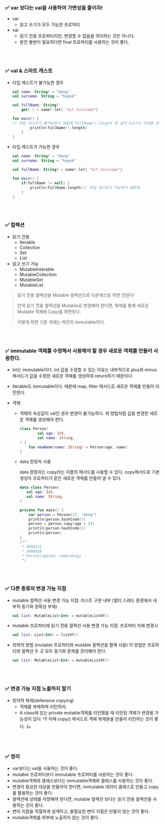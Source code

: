 ### ✅ var 보다는 val을 사용하여 가변성을 줄이자!

- var
    - 읽고 쓰기가 모두 가능한 프로퍼티
- val
    - 읽기 전용 프로퍼티지만, 변경할 수 없음을 의미하는 것은 아니다.
    - 완전 불변이 필요하다면 final 프로퍼티를 사용하는 것이 좋다.
  
<br><br>

### ✅ **val & 스마트 캐스트**

- 타입 캐스트가 불가능한 경우
    
    ```kotlin
    val name: String? = "dong"
    val surname: String = "hyeok"
    
    val fullName: String?
        get( ) = name?.let{ "$it $surname"}
    
    fun main() {
    // 타입 캐스트가 불가능하기 때문에 fullName!!.length 와 같이 null이 아님을 강제해야 한다.if(fullName != null) {
            println(fullName!!.length)
        }
    }
    
    ```
    
- 타입 캐스트가 가능한 경우
    
    ```kotlin
    val name: String? = "dong"
    val surname: String = "hyeok"
    
    val fullName: String? = name?.let{ "$it $surname"}
    
    fun main() {
        if(fullName != null) {
            println(fullName.length)// 타입 캐스트가 가능하기 때문에
        }
    }
    
    ```
    <br><br>

### ✅ **컬렉션**

- 읽기 전용
    - Iterable
    - Collection
    - Set
    - List
- 읽고 쓰기 가능
    - MutableInterable
    - MutableCollection
    - MutableSet
    - MutableList

> 읽기 전용 컬렉션을 Mutable 컬렉션으로 다운캐스팅 하면 안된다!
> 
> 
> 만약 읽기 전용 컬렉션을 Mutable로 변경해야 한다면, 복제를 통해 새로운 Mutable 객체에 Copy를 하면된다.
> 
> 이렇게 하면 기존 객체는 여전히 immutable하다.
>

<br><br>

### ✅ **immutable 객체를 수정해서 사용해야 할 경우 새로운 객체를 만들어 사용한다.**

- Int는 immutable이다. Int 값을 수정할 수 있는 이유는 내부적으로 plus와 minus 메서드가 값을 수정한 새로운 객체를 생성하여 return하기 때문이다.
- Iterable도 immutable이다. 때문에 map, filter 메서드로 새로운 객체를 만들어 리턴한다.
- 객체
    - 객체의 속성값이 val인 경우 변경이 불가능하다. 위 방법처럼 값을 변경한 새로운 객체를 생성해야 한다.
        
        ```kotlin
        class Person(
                val age: Int,
                val name: String,
        ) {
            fun newName(name: String) = Person(age, name)
        }
        ```
        
    - data 한정자 사용
        
        data 한정자는 copy라는 이름의 메서드를 사용할 수 있다. 
        copy메서드로 기본 생성자 프로퍼티가 같은 새로운 객체를 만들어 낼 수 있다. 
        
        ```kotlin
        data class Person(
           val age: Int,
           val name: String,
        )
        
        private fun main() {
            var person = Person(27, "dong")
            println(person.hashCode())
            person = person.copy(age = 24)
            println(person.hashCode())
            println(person)
        }
        /**
         * 3090121
         * 3090028
         * Person(age=24, name=dong)
         */
        ```
        
    <br><br>

### ✅ 다른 종류의 변경 가능 지점

- mutable 컬렉션 사용
변경 가능 지점: 리스트 구현 내부 (멀티 스레드 환경에서 내부적 동기화 정확성 부재)
    
    ```kotlin
    val list: MutableList<Int> = mutableListOf()
    ```
    
- mutable 프로퍼티에 읽기 전용 컬렉션 사용
변경 가능 지점: 프로퍼티 자체 변경시
    
    ```kotlin
    val list: List<Int> = listOf()
    ```
    
- 최악의 방법 (mutable 프로퍼티와 mutable 컬렉션을 함께 사용)
이 방법은 프로퍼티와 컬렉션 두 곳 모두 동기화 문제를 관리해야 한다.
    
    ```kotlin
    var list: MutableList<Int> = mutableListOf()
    ```
    
    <br><br>

### ✅ 변경 가능 지점 노출하지 말기

- 방어적 복제(defensive copying)
    - 객체를 복제하여 리턴하자.
    - A class에 있는 private mutable객체를 리턴했을 때 리턴된 객체가 변경될 가능성이 있다. 👎
    이때 copy() 메서드로 객체 복제본을 만들어 리턴하는 것이 좋다. 👍

<br><br>

### ✅ 정리

- var보다는 val을 사용하는 것이 좋다.
- mutable 프로퍼티보다 immutable 프로퍼티를 사용하는 것이 좋다.
- mutable객체와 클래스보다는 immutable객체와 클래스를 사용하는 것이 좋다.
- 변경이 필요한 대상을 만들어야 한다면, immutable 데이터 클래스로 만들고 copy를 활용하는 것이 좋다.
- 컬렉션에 상태를 저장해야 한다면, mutable 컬렉션 보다는 읽기 전용 컬렉션을 사용하는 것이 좋다.
- 변이 지점을 적절하게 설계하고, 불필요한 변이 지점은 만들지 않는 것이 좋다.
- mutable객체를 외부에 노출하지 않는 것이 좋다.
